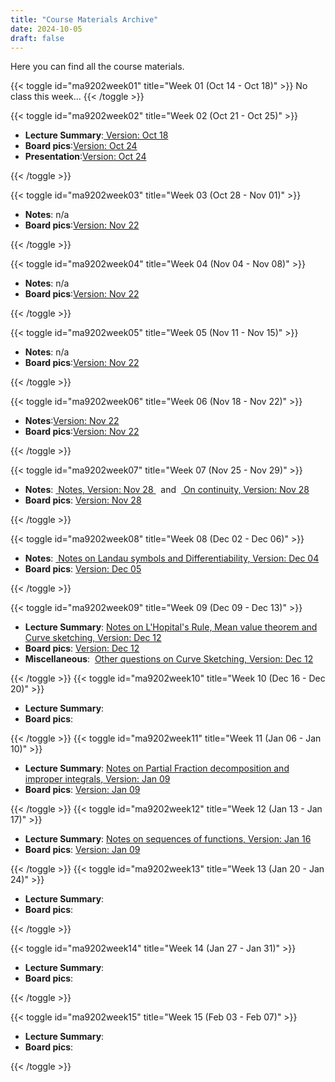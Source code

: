 ```yaml
---
title: "Course Materials Archive"
date: 2024-10-05
draft: false
---
```


Here you can find all the course materials.

{{< toggle id="ma9202week01" title="Week 01 (Oct 14 - Oct 18)" >}}
No class this week...
{{< /toggle >}}

{{< toggle id="ma9202week02" title="Week 02 (Oct 21 - Oct 25)" >}}

<ul>
    <li><strong>Lecture Summary</strong>:<a href=/pdf/notes/week01_notes.pdf> Version: Oct 18 </a> </li>
    <li><strong>Board pics</strong>:<a href=/pdf/board_pics/1.tafelbilder_24.10.pdf>Version: Oct 24 </a></li>
    <li><strong>Presentation</strong>:<a href=/pdf//presentations/presentation_24_10.pdf>Version: Oct 24 </a></li>

</ul>
{{< /toggle >}}

{{< toggle id="ma9202week03" title="Week 03 (Oct 28 - Nov 01)" >}}

<ul>
    <li><strong>Notes</strong>: n/a </li>
    <li><strong>Board pics</strong>:<a href=/pdf/board_pics/2.tafelbilder_31.10.pdf>Version: Nov 22 </a></li>
</ul>
{{< /toggle >}}

{{< toggle id="ma9202week04" title="Week 04 (Nov 04 - Nov 08)" >}}

<ul>
    <li><strong>Notes</strong>: n/a </li>
    <li><strong>Board pics</strong>:<a href=/pdf/board_pics/3.tafelbilder_07.11.pdf>Version: Nov 22 </a></li>
</ul>
{{< /toggle >}}

{{< toggle id="ma9202week05" title="Week 05 (Nov 11 - Nov 15)" >}}

<ul>
    <li><strong>Notes</strong>: n/a </li>
    <li><strong>Board pics</strong>:<a href=/pdf/board_pics/4.tafelbilder_14.11.pdf>Version: Nov 22 </a></li>
</ul>
{{< /toggle >}}

{{< toggle id="ma9202week06" title="Week 06 (Nov 18 - Nov 22)" >}}

<ul>
    <li><strong>Notes</strong>:<a href=/pdf/notes/week05_notes.pdf>Version: Nov 22 </a> </li>
    <li><strong>Board pics</strong>:<a href=/pdf/board_pics/5.tafelbilder_22.11.pdf>Version: Nov 22 </a></li>
</ul>
{{< /toggle >}}

{{< toggle id="ma9202week07" title="Week 07 (Nov 25 - Nov 29)" >}}

<ul>
     <li><strong>Notes</strong>:&nbsp<a href=/pdf/notes/week07_solutions.pdf> Notes, Version: Nov 28 </a> &nbsp and  &nbsp<a href=/pdf/notes/week07_notes.pdf> On continuity, Version: Nov 28</a> </li>
    <li><strong>Board pics</strong>:&nbsp<a href=/pdf/board_pics/tafelbilder_28.11.pdf>Version: Nov 28 </a></li>
</ul>
{{< /toggle >}}

{{< toggle id="ma9202week08" title="Week 08 (Dec 02 - Dec 06)" >}}

<ul>
    <li><strong>Notes</strong>:&nbsp<a href=/pdf/notes/week08_notes.pdf> Notes on Landau symbols and Differentiability, Version: Dec 04</a> </li>
    <li><strong>Board pics</strong>:&nbsp<a href=/pdf/board_pics/tafelbilder_05.12.pdf>Version: Dec 05 </a></li>
</ul>
{{< /toggle >}}

{{< toggle id="ma9202week09" title="Week 09 (Dec 09 - Dec 13)" >}}

<ul>
    <li><strong>Lecture Summary</strong>:&nbsp<a href=/pdf/notes/week09_notes.pdf>Notes on L'Hopital's Rule, Mean value theorem and Curve sketching, Version: Dec 12</a> </li>
    <li><strong>Board pics</strong>:&nbsp<a href=/pdf/board_pics/tafelbilder_12.12.pdf>Version: Dec 12</a> </li>
    <li><strong>Miscellaneous</strong>:&nbsp <a href=/pdf/altklausuren/kurvendiskussion_aufgaben.pdf>Other questions on Curve Sketching, Version: Dec 12</a></li>
</ul>
{{< /toggle >}}
{{< toggle id="ma9202week10" title="Week 10 (Dec 16 - Dec 20)" >}}
<ul>
    <li><strong>Lecture Summary</strong>: </li>
    <li><strong>Board pics</strong>: </li>
    <!-- <li><strong>Lecture Summary</strong>: </li>
    <li><strong>Lecture Summary</strong>: </li> -->
</ul>
{{< /toggle >}}
{{< toggle id="ma9202week11" title="Week 11 (Jan 06 - Jan 10)" >}}
<ul>
    <li><strong>Lecture Summary</strong>:&nbsp<a href=/pdf/notes/week11_notes.pdf>Notes on Partial Fraction decomposition and improper integrals, Version: Jan 09</a> </li>
    <li><strong>Board pics</strong>:&nbsp<a href=/pdf/board_pics/tafelbilder_09.01.pdf>Version: Jan 09</a> </li>
</ul>

{{< /toggle >}}
{{< toggle id="ma9202week12" title="Week 12 (Jan 13 - Jan 17)" >}}
<ul>
    <li><strong>Lecture Summary</strong>:&nbsp<a href=/pdf/notes/week12_notes.pdf>Notes on sequences of functions, Version: Jan 16</a> </li>
    <li><strong>Board pics</strong>:&nbsp<a href=/pdf/board_pics/tafelbilder_16.01.pdf>Version: Jan 09</a> </li>
</ul>
{{< /toggle >}}
{{< toggle id="ma9202week13" title="Week 13 (Jan 20 - Jan 24)" >}}
<ul>
    <li><strong>Lecture Summary</strong>: </li>
    <li><strong>Board pics</strong>: </li>
    <!-- <li><strong>Lecture Summary</strong>: </li>
    <li><strong>Lecture Summary</strong>: </li> -->
</ul>
{{< /toggle >}}

{{< toggle id="ma9202week14" title="Week 14 (Jan 27 - Jan 31)" >}}

<ul>
    <li><strong>Lecture Summary</strong>: </li>
    <li><strong>Board pics</strong>: </li>
    <!-- <li><strong>Lecture Summary</strong>: </li>
    <li><strong>Lecture Summary</strong>: </li> -->
</ul>
{{< /toggle >}}

{{< toggle id="ma9202week15" title="Week 15 (Feb 03 - Feb 07)" >}}

<ul>
    <li><strong>Lecture Summary</strong>: </li>
    <li><strong>Board pics</strong>: </li>
    <!-- <li><strong>Lecture Summary</strong>: </li>
    <li><strong>Lecture Summary</strong>: </li> -->
</ul>
{{< /toggle >}}
